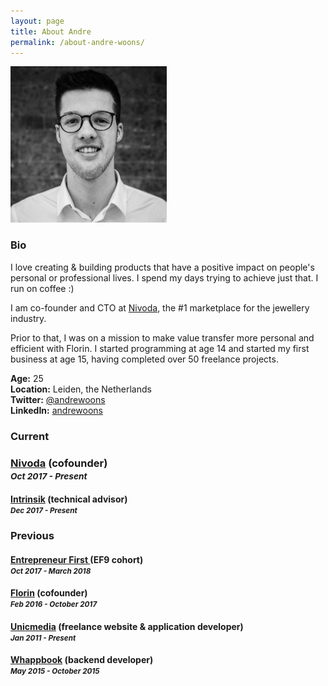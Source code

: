 ```yaml
---
layout: page
title: About Andre
permalink: /about-andre-woons/
---
```


<img src="/andre-woons.jpg" width="250px" />

### Bio

I love creating & building products that have a positive impact on people's personal or professional lives. I spend my days trying to achieve just that. I run on coffee :)

I am co-founder and CTO at [Nivoda](https://nivoda.net), the #1 marketplace for the jewellery industry.

Prior to that, I was on a mission to make value transfer more personal and efficient with Florin. I started programming at age 14 and started my first business at age 15, having completed over 50 freelance projects.

**Age:** 25 <br />
**Location:** Leiden, the Netherlands<br />
**Twitter:** [@andrewoons](https://twitter.com/@andrewoons) <br />
**LinkedIn:** [andrewoons](https://www.linkedin.com/in/andrewoons/) <br />

### Current

### [Nivoda](https://nivoda.net) (cofounder) <br /> <small>_Oct 2017 - Present_</small>

#### [Intrinsik](https://intrinsik.ly) (technical advisor) <br /> <small>_Dec 2017 - Present_</small>

### Previous

#### [Entrepreneur First ](https://joinef.com) (EF9 cohort)<br /> <small>_Oct 2017 - March 2018_</small>

#### [Florin](https://florinapp.com) (cofounder) <br /> <small>_Feb 2016 - October 2017_</small>

#### [Unicmedia](https://unicmedia.nl) (freelance website & application developer) <br /> <small>_Jan 2011 - Present_</small>

#### [Whappbook](https://whappbook.com) (backend developer) <br /> <small>_May 2015 - October 2015_</small>
